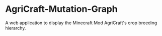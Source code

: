 # AgriCraft-Mutation-Graph
A web application to display the Minecraft Mod AgriCraft's crop breeding hierarchy.
